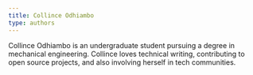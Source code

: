 ```yaml
---
title: Collince Odhiambo
type: authors
---
```

Collince Odhiambo is an undergraduate student pursuing a degree in mechanical engineering. Collince loves technical writing, contributing to open source projects, and also involving herself in tech communities.
